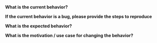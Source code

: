 **What is the current behavior?**

**If the current behavior is a bug, please provide the steps to reproduce**

**What is the expected behavior?**

**What is the motivation / use case for changing the behavior?**
